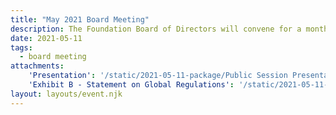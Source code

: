 ```yaml
---
title: "May 2021 Board Meeting"
description: The Foundation Board of Directors will convene for a monthly meeting.
date: 2021-05-11
tags:
  - board meeting
attachments:
    'Presentation': '/static/2021-05-11-package/Public Session Presentation.pdf'
    'Exhibit B - Statement on Global Regulations': '/static/2021-05-11-package/Exhibit B - Statement on Global Regulations.pdf'
layout: layouts/event.njk
---
```

